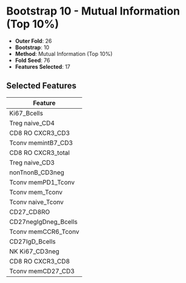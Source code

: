 # Bootstrap 10 - Mutual Information (Top 10%)

- **Outer Fold**: 26
- **Bootstrap**: 10
- **Method**: Mutual Information (Top 10%)
- **Fold Seed**: 76
- **Features Selected**: 17

## Selected Features

| Feature |
|---------|
| Ki67_Bcells |
| Treg naive_CD4 |
| CD8 RO CXCR3_CD3 |
| Tconv memintB7_CD3 |
| CD8 RO CXCR3_total |
| Treg naive_CD3 |
| nonTnonB_CD3neg |
| Tconv memPD1_Tconv |
| Tconv mem_Tconv |
| Tconv naive_Tconv |
| CD27_CD8RO |
| CD27negIgDneg_Bcells |
| Tconv memCCR6_Tconv |
| CD27IgD_Bcells |
| NK Ki67_CD3neg |
| CD8 RO CXCR3_CD8 |
| Tconv memCD27_CD3 |
